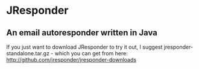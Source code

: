 # JResponder

## An email autoresponder written in Java


If you just want to download JResponder to try it out, I suggest jresponder-standalone.tar.gz - which you can get from here: http://github.com/jresponder/jresponder-downloads


